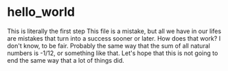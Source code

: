 # hello_world
This is literally the first step
This file is a mistake, but all we have in our lifes are mistakes that turn into a success sooner or later. How does that work?
I don't know, to be fair. Probably the same way that the sum of all natural numbers is -1/12, or something like that. 
Let's hope that this is not going to end the same way that a lot of things did.
